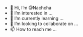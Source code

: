 - 👋 Hi, I’m @Nachcha
- 👀 I’m interested in ...
- 🌱 I’m currently learning ...
- 💞️ I’m looking to collaborate on ...
- 📫 How to reach me ...

<!---
Nachcha/Nachcha is a ✨ special ✨ repository because its `README.md` (this file) appears on your GitHub profile.
You can click the Preview link to take a look at your changes.
--->
